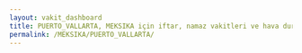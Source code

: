 ```yaml
---
layout: vakit_dashboard
title: PUERTO_VALLARTA, MEKSIKA için iftar, namaz vakitleri ve hava durumu - ilçe/eyalet seç
permalink: /MEKSIKA/PUERTO_VALLARTA/
---
```


<script type="text/javascript">
  var GLOBAL_COUNTRY = 'MEKSIKA';
  var GLOBAL_CITY = 'PUERTO_VALLARTA';
  var GLOBAL_STATE = '';
  var lat = 72;
  var lon = 21;
</script>
